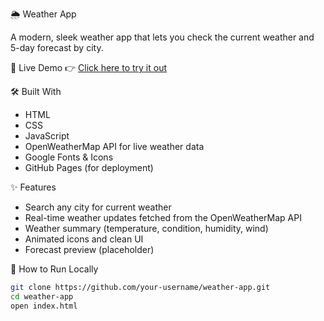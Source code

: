 🌦️ Weather App

A modern, sleek weather app that lets you check the current weather and 5-day forecast by city.

🔗 Live Demo
👉 [Click here to try it out](https://bhagyasahan.github.io/weather-app)

🛠️ Built With
- HTML
- CSS
- JavaScript
- OpenWeatherMap API for live weather data
- Google Fonts & Icons
- GitHub Pages (for deployment)

✨ Features
- Search any city for current weather
- Real-time weather updates fetched from the OpenWeatherMap API
- Weather summary (temperature, condition, humidity, wind)
- Animated icons and clean UI
- Forecast preview (placeholder)

📂 How to Run Locally
```bash
git clone https://github.com/your-username/weather-app.git
cd weather-app
open index.html
